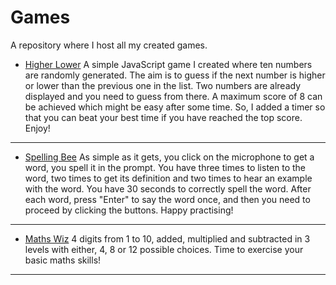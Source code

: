 # Games

A repository where I host all my created games.

- [Higher Lower](./higher-lower)
A simple JavaScript game I created where ten numbers are randomly generated. The aim is to guess if the next number is higher or lower than the previous one in the list. Two numbers are already displayed and you need to guess from there. A maximum score of 8 can be achieved which might be easy after some time. So, I added a timer so that you can beat your best time if you have reached the top score. Enjoy!
---
- [Spelling Bee](./spellingbee)
As simple as it gets, you click on the microphone to get a word, you spell it in the prompt. You have three times to listen to the word, two times to get its definition and two times to hear an example with the word. You have 30 seconds to correctly spell the word. After each word, press "Enter" to say the word once, and then you need to proceed by clicking the buttons. Happy practising!
---
- [Maths Wiz](./mathswiz)
4 digits from 1 to 10, added, multiplied and subtracted in 3 levels with either, 4, 8 or 12 possible choices. Time to exercise your basic maths skills!
---
